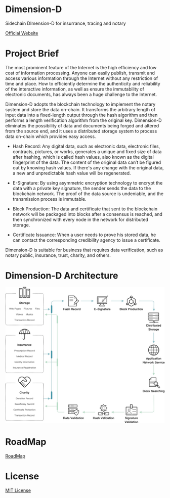 # Dimension-D
Sidechain DImension-D for insurrance, tracing and notary

[Official Website](http://dimensionchain.io/)


# Project Brief  

The most prominent feature of the Internet is the high efficiency and low cost of information processing. Anyone can easily publish, transmit and access various information through the Internet without any restriction of time and place. How to efficiently determine the authenticity and reliability of the interactive information, as well as ensure the immutability of electronic documents, has always been a huge challenge to the Internet.

Dimension-D adopts the blockchain technology to implement the notary system and store the data on-chain. It transforms the arbitrary length of input data into a fixed-length output through the hash algorithm and then performs a length verification algorithm from the original key. Dimension-D eliminates the possibility of data and documents being forged and altered from the source end, and it uses a distributed storage system to process data on-chain which provides easy access.

- Hash Record: Any digital data, such as electronic data, electronic files, contracts, pictures, or works, generates a unique and fixed size of data after hashing, which is called hash values, also known as the digital fingerprint of the data. The content of the original data can’t be figured out by knowing hash values. If there's any change with the original data, a new and unpredictable hash value will be regenerated.

- E-Signature: By using asymmetric encryption technology to encrypt the data with a private key signature, the sender sends the data to the blockchain network. The proof of the data source is undeniable, and the transmission process is immutable. 

- Block Production: The data and certificate that sent to the blockchain network will be packaged into blocks after a consensus is reached, and then synchronized with every node in the network for distributed storage. 

- Certificate Issuance: When a user needs to prove his stored data, he can contact the corresponding credibility agency to issue a certificate.

Dimension-D is suitable for business that requires data verification, such as notary public, insurance, trust, charity, and others.

# Dimension-D Architecture

![Dimension-D Architecture](Pic/Dimension-DArchitecture.jpg)

# RoadMap 
[RoadMap](Pic/Roadmap.png)

# License
[MIT License](LICENSE)

